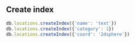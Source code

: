## Create index
```javascript
db.locations.createIndex({'name': 'text'})
db.locations.createIndex({'category': 1})
db.locations.createIndex({'coord': '2dsphere'})
```